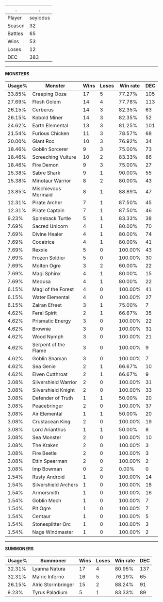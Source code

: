 .|.
|-|-
Player|seyiodus
Season|32
Battles|65
Wins|53
Loses|12
DEC|383

---
**MONSTERS**

Usage%|Monster|Wins|Loses|Win rate|DEC|
-|-|-|-|-|-|
33.85%|Creeping Ooze|17|5|77.27%|105|
27.69%|Flesh Golem|14|4|77.78%|113|
26.15%|Cerberus|14|3|82.35%|63|
26.15%|Kobold Miner|14|3|82.35%|52|
24.62%|Earth Elemental|13|3|81.25%|101|
21.54%|Furious Chicken|11|3|78.57%|68|
20.00%|Giant Roc|10|3|76.92%|34|
18.46%|Goblin Sorcerer|9|3|75.00%|73|
18.46%|Screeching Vulture|10|2|83.33%|86|
18.46%|Fire Demon|9|3|75.00%|27|
15.38%|Sabre Shark|9|1|90.00%|55|
15.38%|Minotaur Warrior|8|2|80.00%|43|
13.85%|Mischievous Mermaid|8|1|88.89%|47|
12.31%|Pirate Archer|7|1|87.50%|45|
12.31%|Pirate Captain|7|1|87.50%|46|
9.23%|Spineback Turtle|5|1|83.33%|38|
7.69%|Sacred Unicorn|4|1|80.00%|70|
7.69%|Divine Healer|4|1|80.00%|74|
7.69%|Cocatrice|4|1|80.00%|41|
7.69%|Rexxie|5|0|100.00%|43|
7.69%|Frozen Soldier|5|0|100.00%|30|
7.69%|Molten Ogre|3|2|60.00%|22|
7.69%|Magi Sphinx|4|1|80.00%|15|
7.69%|Medusa|4|1|80.00%|22|
6.15%|Magi of the Forest|4|0|100.00%|41|
6.15%|Water Elemental|4|0|100.00%|27|
6.15%|Zalran Efreet|3|1|75.00%|7|
4.62%|Feral Spirit|2|1|66.67%|35|
4.62%|Prismatic Energy|3|0|100.00%|22|
4.62%|Brownie|3|0|100.00%|31|
4.62%|Wood Nymph|3|0|100.00%|21|
4.62%|Serpent of the Flame|3|0|100.00%|9|
4.62%|Goblin Shaman|3|0|100.00%|7|
4.62%|Sea Genie|2|1|66.67%|10|
4.62%|Elven Cutthroat|2|1|66.67%|9|
3.08%|Silvershield Warrior|2|0|100.00%|31|
3.08%|Silvershield Knight|2|0|100.00%|33|
3.08%|Defender of Truth|1|1|50.00%|20|
3.08%|Peacebringer|2|0|100.00%|37|
3.08%|Air Elemental|1|1|50.00%|20|
3.08%|Crustacean King|2|0|100.00%|19|
3.08%|Lord Arianthus|1|1|50.00%|8|
3.08%|Sea Monster|2|0|100.00%|10|
3.08%|The Kraken|2|0|100.00%|3|
3.08%|Fire Beetle|2|0|100.00%|3|
3.08%|Ettin Spearman|2|0|100.00%|2|
3.08%|Imp Bowman|0|2|0.00%|0|
1.54%|Rusty Android|1|0|100.00%|14|
1.54%|Silvershield Archers|1|0|100.00%|18|
1.54%|Armorsmith|1|0|100.00%|16|
1.54%|Goblin Mech|1|0|100.00%|7|
1.54%|Pit Ogre|1|0|100.00%|7|
1.54%|Centaur|1|0|100.00%|5|
1.54%|Stonesplitter Orc|1|0|100.00%|3|
1.54%|Naga Windmaster|1|0|100.00%|2|

---
**SUMMONERS**

Usage%|Summoner|Wins|Loses|Win rate|DEC|
-|-|-|-|-|-|
32.31%|Lyanna Natura|17|4|80.95%|137|
32.31%|Malric Inferno|16|5|76.19%|65|
26.15%|Alric Stormbringer|15|2|88.24%|91|
9.23%|Tyrus Paladium|5|1|83.33%|89|
